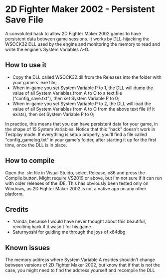 # 2D Fighter Maker 2002 - Persistent Save File
A convoluted hack to allow 2D Fighter Maker 2002 games to have persistent data between game sessions.
It works by DLL-hijacking the WSOCK32 DLL used by the engine and monitoring the memory to read and write the engine's System Variables A-O.

## How to use it
* Copy the DLL called WSOCK32.dll from the Releases into the folder with your game's .exe file;
* When in-game you set System Variable P to 1, the DLL will dump the value of all System Variables from A to O to a text file ("config_save.txt"), then set System Variable P to 0;
* When in-game you set System Variable P to 2, the DLL will load the value of all System Variables from A to O from the above text file (if it exists), then set System Variable P to 0;

In practice, this means that you can have persistent data for your game, in the shape of 15 System Variables. Notice that this "hack" doesn't work in Testplay mode. If everything is setup properly, you'll find a file called "config_gamelog.txt" in your game's folder, after starting it up for the first time, once the DLL is in place.

## How to compile
Open the .sln file in Visual Stuido, select Release, x86 and press the Compile button. Might require VS2019 or above, but I'm not sure if it can run with older releases of the IDE. This has obviously been tested only on Windows, as 2D Fighter Maker 2002 is not a native app on any other platform.

## Credits
* Yamda, because I would have never thought about this beautiful, revolting hack if it wasn't for his game
* Saturnyoshi for guiding me through the joys of x64dbg

## Known issues
The memory address where System Variable A resides shouldn't change between versions of 2D Fighter Maker 2002, but know that if that is not the case, you might need to find the address yourself and recompile the DLL

